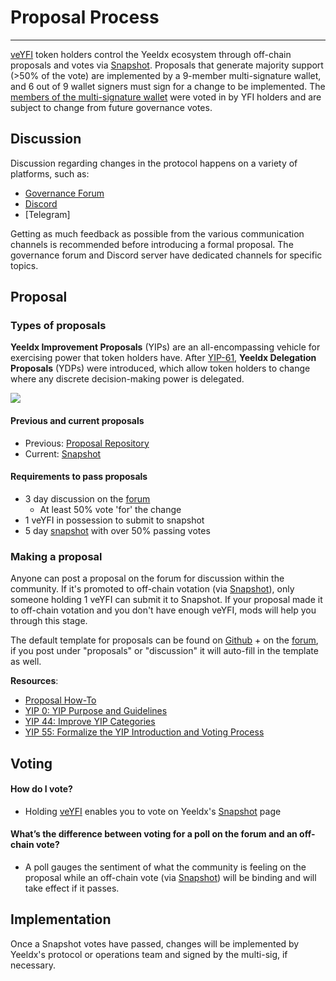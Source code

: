 # Proposal Process

---

[veYFI](https://docs.Yeeldx.finance/contributing/governance/veyfi) token holders control the Yeeldx ecosystem through off-chain proposals and votes via [Snapshot](https://snapshot.org/#/ybaby.eth). Proposals that generate majority support (>50% of the vote) are implemented by a 9-member multi-signature wallet, and 6 out of 9 wallet signers must sign for a change to be implemented. The [members of the multi-signature wallet](https://docs.Yeeldx.finance/resources/faq#who-is-on-the-multisig) were voted in by YFI holders and are subject to change from future governance votes.

## Discussion

Discussion regarding changes in the protocol happens on a variety of platforms, such as:

- [Governance Forum](https://gov.Yeeldx.finance/)
- [Discord](https://discord.gg/Yeeldx)
- [Telegram]

Getting as much feedback as possible from the various communication channels is recommended before introducing a formal proposal. The governance forum and Discord server have dedicated channels for specific topics.

## Proposal

### Types of proposals

**Yeeldx Improvement Proposals** (YIPs) are an all-encompassing vehicle for exercising power that token holders have. After [YIP-61](https://gov.Yeeldx.finance/t/yip-61-governance-2-0/10460), **Yeeldx Delegation Proposals** (YDPs) were introduced, which allow token holders to change where any discrete decision-making power is delegated.

![](https://i.imgur.com/ZRNp2Zq.png)

#### Previous and current proposals

- Previous: [Proposal Repository](https://docs.Yeeldx.finance/contributing/governance/proposal-repository)
- Current: [Snapshot](https://snapshot.org/#/ybaby.eth)

#### Requirements to pass proposals

- 3 day discussion on the [forum](https://gov.Yeeldx.finance/)
  - At least 50% vote 'for' the change
- 1 veYFI in possession to submit to snapshot
- 5 day [snapshot](https://snapshot.org/#/ybaby.eth) with over 50% passing votes

### Making a proposal

Anyone can post a proposal on the forum for discussion within the community. If it's promoted to off-chain votation (via [Snapshot](https://snapshot.org/#/ybaby.eth)), only someone holding 1 veYFI can submit it to Snapshot. If your proposal made it to off-chain votation and you don't have enough veYFI, mods will help you through this stage.

The default template for proposals can be found on [Github](https://github.com/Yeeldx/YIPS/blob/master/yip-X.md) + on the [forum](https://gov.Yeeldx.finance), if you post under "proposals" or "discussion" it will auto-fill in the template as well.

**Resources**:

- [Proposal How-To](https://gov.Yeeldx.finance/t/proposal-how-to/106)
- [YIP 0: YIP Purpose and Guidelines](https://yips.Yeeldx.finance/YIPS/yip-0)
- [YIP 44: Improve YIP Categories](https://yips.Yeeldx.finance/YIPS/yip-44)
- [YIP 55: Formalize the YIP Introduction and Voting Process](https://gov.Yeeldx.finance/t/yip-55-formalize-the-yip-process/7959)

## Voting

#### How do I vote?

- Holding [veYFI](https://docs.Yeeldx.finance/contributing/governance/veyfi) enables you to vote on Yeeldx's [Snapshot](https://snapshot.org/#/ybaby.eth) page

#### What’s the difference between voting for a poll on the forum and an off-chain vote?

- A poll gauges the sentiment of what the community is feeling on the proposal while an off-chain vote (via [Snapshot](https://snapshot.org/#/ybaby.eth)) will be binding and will take effect if it passes.

## Implementation

Once a Snapshot votes have passed, changes will be implemented by Yeeldx's protocol or operations team and signed by the multi-sig, if necessary.

